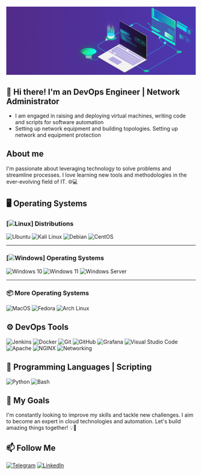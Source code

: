 ![Header](https://github.com/ATwoit/ATwoit/blob/main/assets/header_gif.gif)

## 👋 Hi there! I'm an DevOps Engineer | Network Administrator

- I am engaged in raising and deploying virtual machines, writing code and scripts for software automation
- Setting up network equipment and building topologies. Setting up network and equipment protection


## About me
I'm passionate about leveraging technology to solve problems and streamline processes. I love learning new tools and methodologies in the ever-evolving field of IT. 🌐💻

## 🖥️ Operating Systems

### [![Linux](https://img.shields.io/badge/-Linux-FCC624?style=for-the-badge&logo=Linux&logoColor=333333)] Distributions

 ![Ubuntu](https://img.shields.io/badge/-Ubuntu-E95420?style=for-the-badge&logo=Ubuntu&logoColor=FEFEFE)
 ![Kali Linux](https://img.shields.io/badge/-Kali_Linux-557C94?style=for-the-badge&logo=Kali-Linux&logoColor=white)
 ![Debian](https://img.shields.io/badge/-Debian-A81D33?style=for-the-badge&logo=Debian&logoColor=white)
 ![CentOS](https://img.shields.io/badge/-CentOS-262577?style=for-the-badge&logo=CentOS&logoColor=white)

---

### [![Windows](https://img.shields.io/badge/-Windows-0078D6?style=for-the-badge&logo=Windows&logoColor=FEFEFE)] Operating Systems
 
 ![Windows 10](https://img.shields.io/badge/-Windows%2010-0078D6?style=for-the-badge&logo=windows&logoColor=FEFEFE) 
 ![Windows 11](https://img.shields.io/badge/-Windows%2011-0078D6?style=for-the-badge&logo=windows&logoColor=FEFEFE) 
 ![Windows Server](https://img.shields.io/badge/-Windows%20Server-0078D6?style=for-the-badge&logo=windows&logoColor=FEFEFE)

---

### 📦 More Operating Systems
![MacOS](https://img.shields.io/badge/-macOS-000000?style=for-the-badge&logo=apple&logoColor=white)
 ![Fedora](https://img.shields.io/badge/-Fedora-294172?style=for-the-badge&logo=Fedora&logoColor=white)
 ![Arch Linux](https://img.shields.io/badge/-Arch%20Linux-1793D1?style=for-the-badge&logo=Arch-Linux&logoColor=white)



## ⚙️ DevOps Tools
![Jenkins](https://img.shields.io/badge/-Jenkins-D24939?style=for-the-badge&logo=Jenkins&logoColor=FEFEFE)
![Docker](https://img.shields.io/badge/-Docker-2496ED?style=for-the-badge&logo=Docker&logoColor=FEFEFE)
![Git](https://img.shields.io/badge/-Git-E95437?style=for-the-badge&logo=Git&logoColor=FEFEFE)
![GitHub](https://img.shields.io/badge/-GitHub-2A3B83?style=for-the-badge&logo=GitHub&logoColor=080808)
![Grafana](https://img.shields.io/badge/-Grafana-F46800?style=for-the-badge&logo=Grafana&logoColor=FEFEFE)
![Visual Studio Code](https://img.shields.io/badge/-Visual_Studio_Code-007ACC?style=for-the-badge&logo=Visual-Studio-Code&logoColor=FEFEFE)
![Apache](https://img.shields.io/badge/-Apache-D22128?style=for-the-badge&logo=Apache&logoColor=FEFEFE)
![NGINX](https://img.shields.io/badge/-NGINX-009639?style=for-the-badge&logo=NGINX&logoColor=FEFEFE)
![Networking](https://img.shields.io/badge/-Networking-0078D6?style=for-the-badge&logo=Network-Manager&logoColor=FEFEFE)


## 🐍 Programming Languages | Scripting
![Python](https://img.shields.io/badge/-Python-3776AB?style=for-the-badge&logo=Python&logoColor=FEFEFE)
![Bash](https://img.shields.io/badge/-Bash-4EAA25?style=for-the-badge&logo=GNU-Bash&logoColor=FEFEFE)


## 🚀 My Goals
I'm constantly looking to improve my skills and tackle new challenges. I aim to become an expert in cloud technologies and automation. Let's build amazing things together! 💡🤝

## 📫 Follow Me
[![Telegram](https://img.shields.io/badge/-Telegram-2CA5E0?style=for-the-badge&logo=telegram&logoColor=white)](https://t.me/Cavadov_S)
[![LinkedIn](https://img.shields.io/badge/-LinkedIn-0077B5?style=for-the-badge&logo=linkedin&logoColor=white)](https://www.linkedin.com/in/seyfulla-javadov-36206330a?lipi=urn%3Ali%3Apage%3Ad_flagship3_profile_view_base_contact_details%3BYuI6fODwTi%2BGgcPYIH4uaw%3D%3D)

